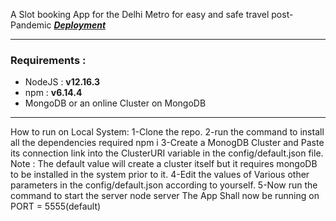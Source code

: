  A Slot booking App for the Delhi Metro for easy and safe travel post-Pandemic
 [***Deployment***](https://dmrc.herokuapp.com/)

---
### Requirements :
* NodeJS :  **v12.16.3**
* npm    :  **v6.14.4**
* MongoDB or an online Cluster on MongoDB
---

How to run on Local System:
1-Clone the repo.
2-run the command to install all the dependencies required
npm i
3-Create a MonogDB Cluster and Paste its connection link into the ClusterURI variable in the config/default.json file.
Note : The default value will create a cluster itself but it requires mongoDB to be installed in the system prior to it.
4-Edit the values of Various other parameters in the config/default.json according to yourself.
5-Now run the command to start the server
node server
The App Shall now be running on PORT = 5555(default)
